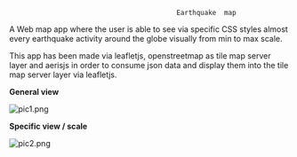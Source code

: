 
                                              Earthquake  map
 
A Web map app where the user is able to see via specific CSS styles almost every earthquake activity around the globe visually from min to max scale.

This app has been made via leafletjs, openstreetmap as tile map server layer and aerisjs in order to consume json data  and display them into the tile map server layer via leafletjs.

 **General  view**

![pic1.png](C:/wamp/www/earthquake/pic/pic1.png "")

 **Specific view / scale**

![pic2.png](C:/wamp/www/earthquake/pic/pic2.png "")

 